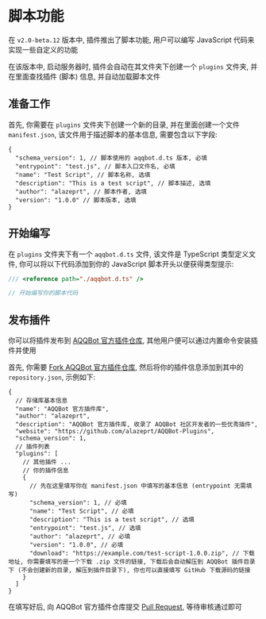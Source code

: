 # 脚本功能

在 `v2.0-beta.12` 版本中, 插件推出了脚本功能, 用户可以编写 JavaScript 代码来实现一些自定义的功能

在该版本中, 启动服务器时, 插件会自动在其文件夹下创建一个 `plugins` 文件夹, 并在里面查找插件 (脚本) 信息, 并自动加载脚本文件

## 准备工作

首先, 你需要在 `plugins` 文件夹下创建一个新的目录, 并在里面创建一个文件 `manifest.json`, 该文件用于描述脚本的基本信息, 需要包含以下字段:

```jsonc
{
  "schema_version": 1, // 脚本使用的 aqqbot.d.ts 版本, 必填
  "entrypoint": "test.js", // 脚本入口文件名, 必填
  "name": "Test Script", // 脚本名称, 选填
  "description": "This is a test script", // 脚本描述, 选填
  "author": "alazeprt", // 脚本作者, 选填
  "version": "1.0.0" // 脚本版本, 选填
}
```

## 开始编写

在 `plugins` 文件夹下有一个 `aqqbot.d.ts` 文件, 该文件是 TypeScript 类型定义文件, 你可以将以下代码添加到你的 JavaScript 脚本开头以便获得类型提示:

```javascript
/// <reference path="./aqqbot.d.ts" />

// 开始编写你的脚本代码
```

## 发布插件

你可以将插件发布到 [AQQBot 官方插件仓库](https://github.com/alazeprt/AQQBot-Plugins), 其他用户便可以通过内置命令安装插件并使用

首先, 你需要 [Fork AQQBot 官方插件仓库](https://github.com/alazeprt/AQQBot-Plugins/fork), 然后将你的插件信息添加到其中的 `repository.json`, 示例如下:

```jsonc
{
  // 存储库基本信息
  "name": "AQQBot 官方插件库",
  "author": "alazeprt",
  "description": "AQQBot 官方插件库, 收录了 AQQBot 社区开发者的一些优秀插件",
  "website": "https://github.com/alazeprt/AQQBot-Plugins",
  "schema_version": 1,
  // 插件列表
  "plugins": [
    // 其他插件 ...
    // 你的插件信息
    {
      // 先在这里填写你在 manifest.json 中填写的基本信息 (entrypoint 无需填写)
      "schema_version": 1, // 必填
      "name": "Test Script", // 必填
      "description": "This is a test script", // 选填
      "entrypoint": "test.js", // 选填
      "author": "alazeprt", // 必填
      "version": "1.0.0", // 必填
      "download": "https://example.com/test-script-1.0.0.zip", // 下载地址, 你需要填写的是一个下载 .zip 文件的链接, 下载后会自动解压到 AQQBot 插件目录下 (不会创建新的目录, 解压到插件目录下), 你也可以直接填写 GitHub 下载源码的链接
    }
  ]
}
```

在填写好后, 向 AQQBot 官方插件仓库提交 [Pull Request](https://github.com/alazeprt/AQQBot-Plugins/pulls), 等待审核通过即可

